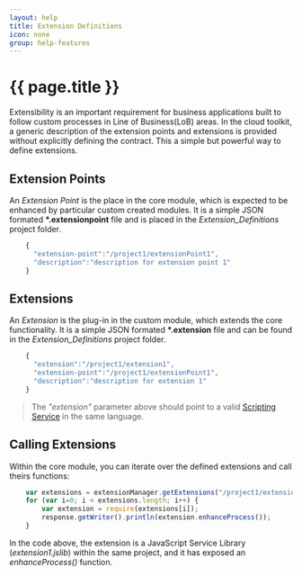 ```yaml
---
layout: help
title: Extension Definitions
icon: none
group: help-features
---
```


{{ page.title }}
===

Extensibility is an important requirement for business applications built to follow custom processes in Line of Business(LoB) areas. In the cloud toolkit, a generic description of the extension points and extensions is provided without explicitly defining the contract. This a simple but powerful way to define extensions.

Extension Points
---

An *Extension Point* is the place in the core module, which is expected to be enhanced by particular custom created modules. It is a simple JSON formated **\*.extensionpoint** file and is placed in the *Extension_Definitions* project folder.

```javascript
	{
	  "extension-point":"/project1/extensionPoint1",
	  "description":"description for extension point 1"
	}
```

Extensions
---

An *Extension* is the plug-in in the custom module, which extends the core functionality. It is a simple JSON formated **\*.extension** file and can be found in the *Extension_Definitions* project folder.

```javascript
	{
	  "extension":"/project1/extension1",
	  "extension-point":"/project1/extensionPoint1",
	  "description":"description for extension 1"
	}
```

> The *"extension"* parameter above should point to a valid [Scripting Service](scripting_services.html) in the same language.


Calling Extensions
---

Within the core module, you can iterate over the defined extensions and call theirs functions:

```javascript
	var extensions = extensionManager.getExtensions("/project1/extensionPoint1");
	for (var i=0; i < extensions.length; i++) {
	    var extension = require(extensions[i]);
	    response.getWriter().println(extension.enhanceProcess());
	}
```

In the code above, the extension is a JavaScript Service Library (*extension1.jslib*) within the same project, and it has exposed an  *enhanceProcess()* function.
